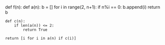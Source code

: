 def f(n):
	def a(n):
		b = []
		for i in range(2, n+1):
			if n%i == 0:
				b.append(i)
		return b

	def c(n):
		if len(a(n)) <= 2:
			return True

	return [i for i in a(n) if c(i)]
